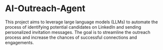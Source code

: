 # AI-Outreach-Agent
This project aims to leverage large language models (LLMs) to automate the process of identifying potential candidates on LinkedIn and sending personalized invitation messages. The goal is to streamline the outreach process and increase the chances of successful connections and engagements.
